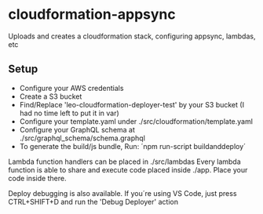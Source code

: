 # cloudformation-appsync
Uploads and creates a cloudformation stack, configuring appsync, lambdas, etc


## Setup
- Configure your AWS credentials
- Create a S3 bucket
- Find/Replace 'leo-cloudformation-deployer-test' by your S3 bucket (I had no time left to put it in var)
- Configure your template.yaml under ./src/cloudformation/template.yaml
- Configure your GraphQL schema at ./src/graphql_schema/schema.graphql
- To generate the build/js bundle, Run:
´npm run-script buildanddeploy´

Lambda function handlers can be placed in ./src/lambdas
Every lambda function is able to share and execute code placed inside ./app. Place your code inside there.

Deploy debugging is also available. If you´re using VS Code, just press CTRL+SHIFT+D and run the 'Debug Deployer' action
